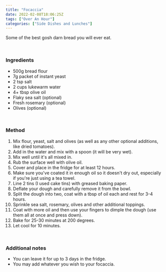 ```yaml
---
title: "Focaccia"
date: 2022-02-08T18:06:25Z
tags: ["Over An Hour"]
categories: ["Side Dishes and Lunches"]
---
```

Some of the best gosh darn bread you will ever eat.
&nbsp;

&nbsp;
### Ingredients
* 500g bread flour
* 7g packet of instant yeast
* 2 tsp salt
* 2 cups lukewarm water
* 4+ tbsp olive oil
* Flaky sea salt (optional)
* Fresh rosemary (optional)
* Olives (optional)
&nbsp;

&nbsp;
### Method
1. Mix flour, yeast, salt and olives (as well as any other optional additions, like dried tomatoes).
2. Add in the water and mix with a spoon (it will be very wet).
3. Mix well until it's all mixed in.
4. Rub the surface well with olive oil.
5. Cover and place in the fridge for at least 12 hours.
6. Make sure you've coated it in enough oil so it doesn't dry out, especially if you're just using a tea towel.
7. Line 2 tins (I used cake tins) with greased baking paper.
9. Deflate your dough and carefully remove it from the bowl.
10. Split the dough into two, coat with a tbsp of oil each and rest for 3-4 hours.
11. Sprinkle sea salt, rosemary, olives and other additional toppings.
12. Coat with more oil and then use your fingers to dimple the dough (use them all at once and press down).
13. Bake for 25-30 minutes at 200 degrees.
14. Let cool for 10 minutes.
&nbsp;

&nbsp;
### Additional notes
* You can leave it for up to 3 days in the fridge.
* You may add whatever you wish to your focaccia.

